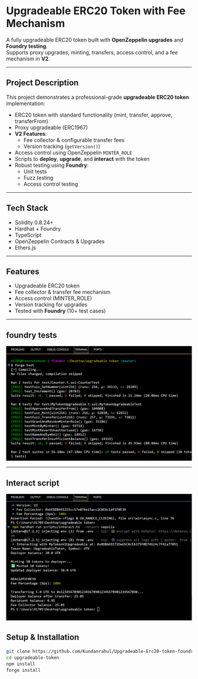 # Upgradeable ERC20 Token with Fee Mechanism

A fully upgradeable ERC20 token built with **OpenZeppelin upgrades** and **Foundry testing**.  
Supports proxy upgrades, minting, transfers, access control, and a fee mechanism in **V2**.

---

## Project Description

This project demonstrates a professional-grade **upgradeable ERC20 token** implementation:

- ERC20 token with standard functionality (mint, transfer, approve, transferFrom)
- Proxy upgradeable (ERC1967)  
- **V2 Features**:
  - Fee collector & configurable transfer fees
  - Version tracking (`getVersion()`)
- Access control using OpenZeppelin `MINTER_ROLE`
- Scripts to **deploy**, **upgrade**, and **interact** with the token
- Robust testing using **Foundry**:
  - Unit tests
  - Fuzz testing
  - Access control testing

---

## Tech Stack

- Solidity 0.8.24+
- Hardhat + Foundry
- TypeScript
- OpenZeppelin Contracts & Upgrades
- Ethers.js

---

## Features

- Upgradeable ERC20 token
- Fee collector & transfer fee mechanism
- Access control (MINTER_ROLE)
- Version tracking for upgrades
- Tested with **Foundry** (10+ test cases)

---

## foundry tests
![Foundry Tests](https://github.com/Kundanrahul/Upgradeable-Erc20-token-foundry-tests-fee-mechanism-/blob/main/screenshots/foundry_tests.png?raw=true)

---

## Interact script
![Interact Script](https://github.com/Kundanrahul/Upgradeable-Erc20-token-foundry-tests-fee-mechanism-/blob/main/screenshots/interact_script.png?raw=true)
## Setup & Installation

```bash
git clone https://github.com/Kundanrahul/Upgradeable-Erc20-token-foundry-tests-fee-mechanism-.git
cd upgradeable-token
npm install
forge install





